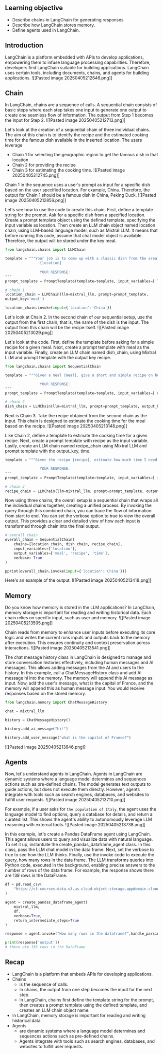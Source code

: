 ## Learning objective
- Describe chains in LangChain for generating responses 
- Describe how LangChain stores memory.
- Define agents used in LangChain.

## Introduction
LangChain is a platform embedded with APIs to develop applications, empowering them to infuse language processing capabilities.
Therefore, developers find LangChain suitable for building applications.
LangChain uses certain tools, including documents, chains, and agents for building applications.
![[Pasted image 20250405212646.png]]

## Chain
In LangChain, chains are a sequence of calls.
A sequential chain consists of basic steps where each step takes one input to generate one output to create one seamless flow of information.
The output from Step 1 becomes the input for Step 2.
![[Pasted image 20250405212713.png]]

Let's look at the creation of a sequential chain of three individual chains.
The aim of this chain is to identify the recipe and the estimated cooking time for the famous dish available in the inserted location.
The users leverage 
- Chain 1 for selecting the geographic region to get the famous dish in that location
- Chain 2 for providing the recipe
- Chain 3 for estimating the cooking time.
![[Pasted image 20250405212745.png]]

Chain 1 in the sequence uses a user's prompt as input for a specific dish based on the user specified location.
For example, China.
Therefore, the output for Chain 1 should be a famous dish in China, Peking Duck.
![[Pasted image 20250405212856.png]]

Let's see how to use the code to create this chain.
First, define a template string for the prompt.
Ask for a specific dish from a specified location.
Create a prompt template object using the defined template, specifying the input variable as location.
Then create an LLM chain object named location chain, using LLM-based language model, such as Mixtral LLM.
It means that before running this code, assume that chat model object is available.
Therefore, the output will be stored under the key meal.
```python
from langchain.chains import LLMChain

template = """Your job is to come up with a classic dish from the area that the users suggests.
                {location}
                
                YOUR RESPONSE:
"""
prompt_template = PromptTemplate(template=template, input_variables=['location'])

# chain 1
location_chain = LLMChain(llm=mixtral_llm, prompt=prompt_template, 
output_key='meal')

location_chain.invoke(input={'location':'China'})
```

Let's look at Chain 2.
In the second chain of our sequential setup, use the output from the first chain, that is, the name of the dish is the input.
The output from this chain will be the recipe itself.
![[Pasted image 20250405213029.png]]

Let's look at the code.
First, define the template before asking for a simple recipe for a given meal.
Next, create a prompt template with meal as the input variable.
Finally, create an LLM chain named dish_chain, using Mixtral LLM and prompt template with the output key recipe.
```python
from langchain.chains import SequentialChain

template = """Given a meal {meal}, give a short and simple recipe on how to make that dish at home.

                YOUR RESPONSE:
"""
prompt_template = PromptTemplate(template=template, input_variables=['meal'])

# chain 2
dish_chain = LLMChain(llm=mixtral_llm, prompt=prompt_template, output_key='recipe')
```

Next is Chain 3.
Take the recipe obtained from the second chain as the input.
This chain is designed to estimate the cooking time for the meal based on the recipe.
![[Pasted image 20250405213148.png]]

Like Chain 2, define a template to estimate the cooking time for a given recipe.
Next, create a prompt template with recipe as the input variable.
Lastly, create an LLM chain named recipe_chain using Mixtral LLM and prompt template with the output_key, time.
```python
template = """Given the recipe {recipe}, estimate how much time I need to cook it.

                YOUR RESPONSE:
"""
prompt_template = PromptTemplate(template=template, input_variables=['recipe'])

# chain 3
recipe_chain = LLMChain(llm=mixtral_llm, prompt=prompt_template, output_key='time')
```

Now using three chains, the overall setup is a sequential chain that wraps all the individual chains together, creating a unified process.
By invoking the query through this combined chain, you can trace the flow of information from start to end.
You can set the verbose option to true to view the overall output.
This provides a clear and detailed view of how each input is transformed through chain into the final output.
```python
# overall chain
overall_chain = SequentialChain(
	chains=[location_chain, dish_chain, recipe_chain],
	input_variables=['location'],
	output_variables=['meal', 'recipe', 'time'],
	verbose= True
)

pprint(overall_chain.invoke(input={'location':'China'}))
```

Here's an example of the output.
![[Pasted image 20250405213418.png]]

## Memory
Do you know how memory is stored in the LLM applications? 
In LangChain, memory storage is important for reading and writing historical data.
Each chain relies on specific input, such as user and memory.
![[Pasted image 20250405213505.png]]

Chain reads from memory to enhance user inputs before executing its core logic and writes the current runs inputs and outputs back to the memory after execution.
This ensures continuity and context preservation across interactions.
![[Pasted image 20250405213541.png]]

The chat message history class in LangChain is designed to manage and store conversation histories effectively, including human messages and AI messages.
This allows adding messages from the AI and users to the history.
In this example, call a ChatMessageHistory class and add AI message hi into the memory.
The memory will append this AI message as input.
Now, add the user's message, what is the capital of France, and the memory will append this as human message input.
You would receive responses based on the stored memory.
```python
from langchain.memory import ChatMessageHistory

chat = mixtral_llm

history = ChatMessageHistory()

history.add_ai_message("hi!")

history.add_user_message("what is the capital of France?")
```
![[Pasted image 20250405213646.png]]

## Agents
Now, let's understand agents in LangChain.
Agents in LangChain are dynamic systems where a language model determines and sequences actions such as pre-defined chains.
The model generates text outputs to guide actions, but does not execute them directly.
However, agents integrate with tools such as search engines, databases, and websites to fulfill user requests.
![[Pasted image 20250405213710.png]]

For example, if a user asks for `the population of Italy`, the agent uses the language model to find options, query a database for details, and return a curated list.
This shows the agent's ability to autonomously leverage LLM reasoning with external tools.
![[Pasted image 20250405213738.png]]

In this example, let's create a Pandas DataFrame agent using LangChain.
This agent allows users to query and visualize data with natural language.
To set it up, instantiate the create_pandas_dataframe_agent class.
In this class, pass the LLM chat model in the data frame.
Next, set the verbose to true to see how the LLM thinks.
Finally, use the invoke code to execute the query, how many rows in the data frame.
The LLM transforms queries into Python code, executed in the background, enabling precise answers to the number of rows of the data frame.
For example, the response shows there are 139 rows in the DataFrame.
```python
df = pd.read_csv(
    "https://cf-courses-data.s3.us.cloud-object-storage.appdomain.cloud/ZNoKMJ9rssJn-QbJ49kOzA/student-mat.csv"
)

agent = create_pandas_dataframe_agent(
    mixtral_llm,
    df,
    verbose=True,
    return_intermediate_steps=True
)

response = agent.invoke("How many rows in the dataframe?",handle_parsing_errors=True)

print(response['output'])
# there are 139 rows in the DataFrame
```
## Recap
- LangChain is a platform that embeds APIs for developing applications.
- Chains
	- is the sequence of calls.
	- In chains, the output from one step becomes the input for the next step.
	- In LangChain, chains first define the template string for the prompt, then creates a prompt template using the defined template, and creates an LLM chain object name.
- In LangChain, memory storage is important for reading and writing historical data.
- Agents
	- are dynamic systems where a language model determines and sequences actions such as pre-defined chains.
	- Agents integrate with tools such as search engines, databases, and websites to fulfill user requests.